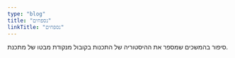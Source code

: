 ```yaml
---
type: "blog"
title: "נספחים"
linkTitle: "נספחים"
---
```


סיפור בהמשכים שמספר את ההיסטוריה של התכנות בקובול מנקודת מבטו של מתכנת.